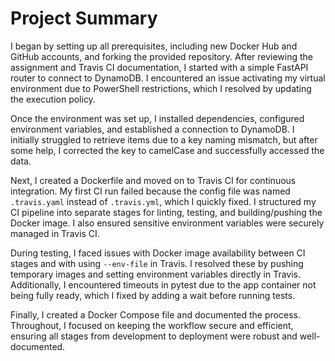 # Project Summary

I began by setting up all prerequisites, including new Docker Hub and GitHub accounts, and forking the provided repository. After reviewing the assignment and Travis CI documentation, I started with a simple FastAPI router to connect to DynamoDB. I encountered an issue activating my virtual environment due to PowerShell restrictions, which I resolved by updating the execution policy.

Once the environment was set up, I installed dependencies, configured environment variables, and established a connection to DynamoDB. I initially struggled to retrieve items due to a key naming mismatch, but after some help, I corrected the key to camelCase and successfully accessed the data.

Next, I created a Dockerfile and moved on to Travis CI for continuous integration. My first CI run failed because the config file was named `.travis.yaml` instead of `.travis.yml`, which I quickly fixed. I structured my CI pipeline into separate stages for linting, testing, and building/pushing the Docker image. I also ensured sensitive environment variables were securely managed in Travis CI.

During testing, I faced issues with Docker image availability between CI stages and with using `--env-file` in Travis. I resolved these by pushing temporary images and setting environment variables directly in Travis. Additionally, I encountered timeouts in pytest due to the app container not being fully ready, which I fixed by adding a wait before running tests.

Finally, I created a Docker Compose file and documented the process. Throughout, I focused on keeping the workflow secure and efficient, ensuring all stages from development to deployment were robust and well-documented.